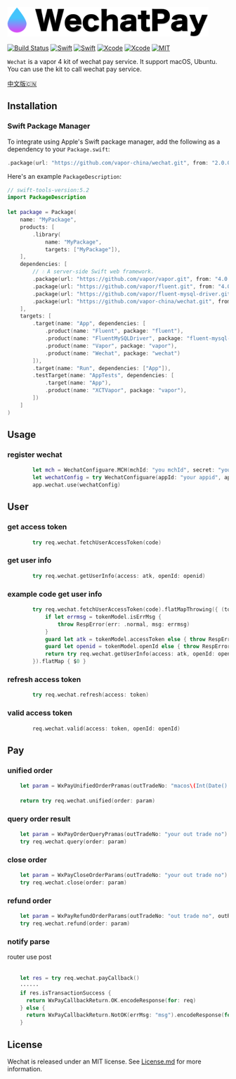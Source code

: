 <img src="images/banner.png"/>

[![Build Status](https://img.shields.io/badge/platforms-macOS%20%7C%20Ubuntu-green.svg)](https://github.com/vapor-china/wechat-pay)
[![Swift](https://img.shields.io/badge/Swift-5.2-orange.svg)](https://swift.org)
[![Swift](https://img.shields.io/badge/Vapor-4-orange.svg)](https://vapor.codes)
[![Xcode](https://img.shields.io/badge/Xcode-11.4-blue.svg)](https://developer.apple.com/xcode)
[![Xcode](https://img.shields.io/badge/macOS-15.0-blue.svg)](https://developer.apple.com/macOS)
[![MIT](https://img.shields.io/badge/licenses-MIT-red.svg)](https://opensource.org/licenses/MIT)



`Wechat` is a vapor 4 kit of wechat pay service. It support macOS, Ubuntu. You can use the kit to call wechat pay service. 


[中文版🇨🇳](README.md)

## Installation

### Swift Package Manager

To integrate using Apple's Swift package manager, add the following as a dependency to your `Package.swift`:

```swift
.package(url: "https://github.com/vapor-china/wechat.git", from: "2.0.0")
```

Here's an example `PackageDescription`:

```swift
// swift-tools-version:5.2
import PackageDescription

let package = Package(
    name: "MyPackage",
    products: [
        .library(
            name: "MyPackage",
            targets: ["MyPackage"]),
    ],
    dependencies: [
        // 💧 A server-side Swift web framework.
        .package(url: "https://github.com/vapor/vapor.git", from: "4.0.0-rc"),
        .package(url: "https://github.com/vapor/fluent.git", from: "4.0.0-rc"),
        .package(url: "https://github.com/vapor/fluent-mysql-driver.git", from: "4.0.0-rc"),
        .package(url: "https://github.com/vapor-china/wechat.git", from: "2.0.0")
    ],
    targets: [
        .target(name: "App", dependencies: [
            .product(name: "Fluent", package: "fluent"),
            .product(name: "FluentMySQLDriver", package: "fluent-mysql-driver"),
            .product(name: "Vapor", package: "vapor"),
            .product(name: "Wechat", package: "wechat")
        ]),
        .target(name: "Run", dependencies: ["App"]),
        .testTarget(name: "AppTests", dependencies: [
            .target(name: "App"),
            .product(name: "XCTVapor", package: "vapor"),
        ])
    ]
)
```

## Usage

### register wechat
```swift
        let mch = WechatConfiguare.MCH(mchId: "you mchId", secret: "your mch secret") // is optional, if your don't need wechat pay, is can set nil
        let wechatConfig = try WechatConfiguare(appId: "your appid", appSecret: "your app secret", mch: mch)
        app.wechat.use(wechatConfig)
```

## User

### get access token 
```swift 
        try req.wechat.fetchUserAccessToken(code)
```

### get user info
```swift
        try req.wechat.getUserInfo(access: atk, openId: openid)
```

### example code get user info
```swift
        try req.wechat.fetchUserAccessToken(code).flatMapThrowing({ (tokenModel) in
            if let errmsg = tokenModel.isErrMsg {
                throw RespError(err: .normal, msg: errmsg)
            }
            guard let atk = tokenModel.accessToken else { throw RespError(err: .normal, msg: "access token is not exists") }
            guard let openid = tokenModel.openId else { throw RespError(err: .normal, msg: "openid is not exists") }
            return try req.wechat.getUserInfo(access: atk, openId: openid).encodeResponse(for: req)
        }).flatMap { $0 }
```

### refresh access token
```swift 
        try req.wechat.refresh(access: token)
```

### valid access token
```swift
        req.wechat.valid(access: token, openId: openId)
```

## Pay

### unified order
```swift
    let param = WxPayUnifiedOrderPramas(outTradeNo: "macos\(Int(Date().timeIntervalSince1970))", body: "vapor test", totalFee: 1, spbillCreateIp: "127.0.0.1", notifyUrl: "http://notify.objcoding.com/notify", tradeType: .app)
         
    return try req.wechat.unified(order: param)
```

### query order result
```swift 
    let param = WxPayOrderQueryPramas(outTradeNo: "your out trade no")
    try req.wechat.query(order: param)
```

### close order
```swift
    let param = WxPayCloseOrderParams(outTradeNo: "your out trade no")
    try req.wechat.close(order: param)
```

### refund order
```swift 
    let param = WxPayRefundOrderParams(outTradeNo: "out trade no", outRefundNo: " out refund no", totalFee: 1, refundFee: 1, refundFeeType: "", refundDesc: "", refundAccount: "", notifyUrl: "http://notify.objcoding.com/notify")
    try req.wechat.refund(order: param)
```

### notify parse
router use post
```swift 

    let res = try req.wechat.payCallback()
    ······
    if res.isTransactionSuccess {
      return WxPayCallbackReturn.OK.encodeResponse(for: req)
    } else {
      return WxPayCallbackReturn.NotOK(errMsg: "msg").encodeResponse(for: req)
    }   
```



## License

Wechat is released under an MIT license. See [License.md](https://github.com/vapor-china/wechat/blob/master/LICENSE) for more information.
